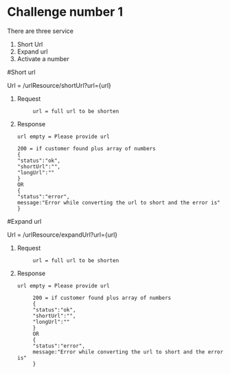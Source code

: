 # Challenge number 1

There are three service 
1) Short Url
2) Expand url
3) Activate a number

#Short url 

Url =  /urlResource/shortUrl?url={url}

1) Request 
            
            url = full url to be shorten
2) Response

       url empty = Please provide url

       200 = if customer found plus array of numbers
       {
       "status":"ok",
       "shortUrl":"",
       "longUrl":""
       }
       OR
       {
       "status":"error",
       message:"Error while converting the url to short and the error is"
       }
                                                    

#Expand url

Url =  /urlResource/expandUrl?url={url}
1) Request 
            
            url = full url to be shorten

2) Response

       url empty = Please provide url
     
            200 = if customer found plus array of numbers
            {
            "status":"ok",
            "shortUrl":"",
            "longUrl":""
            }
            OR
            {
            "status":"error",
            message:"Error while converting the url to short and the error is"
            }
           
 
             
       
           
                  
                     